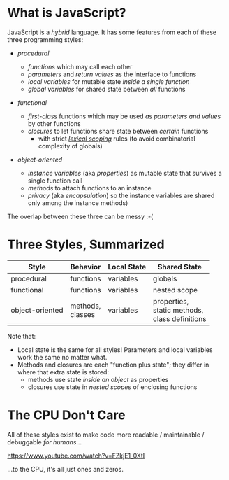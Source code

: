 # What is JavaScript?

JavaScript is a *hybrid* language. It has some features from each of these three programming styles:

* *procedural*
  - *functions* which may call each other
  - *parameters* and *return values* as the interface to functions
  - *local variables* for mutable state *inside a single function*
  - *global variables* for shared state between *all* functions
 
* *functional*
  - *first-class* functions which may be used *as parameters and values* by other functions
  - *closures* to let functions share state between *certain* functions
    - with strict *[lexical scoping](https://whatis.techtarget.com/definition/lexical-scoping-static-scoping)* rules (to avoid combinatorial complexity of globals)
 
* *object-oriented*
  - *instance variables* (aka *properties*) as mutable state that survives a single function call
  - *methods* to attach functions to an instance
  - *privacy* (aka *encapsulation*) so the instance variables are shared only among the instance methods)

The overlap between these three can be messy :-(

# Three Styles, Summarized

| Style | Behavior | Local State | Shared State |
|-------|-----------|--------------|--------------|
|procedural | functions  | variables    | globals     |
|functional | functions  | variables | nested scope      |
|object-oriented | methods, <br> classes | variables         | properties, <br> static methods, <br> class definitions  |

Note that:

* Local state is the same for all styles! Parameters and local variables work the same no matter what.
* Methods and closures are each "function plus state"; they differ in where that extra state is stored:
  * methods use state *inside an object* as properties
  * closures use state in *nested scopes* of enclosing functions

# The CPU Don't Care

All of these styles exist to make code more readable / maintainable / debuggable *for humans*...

<!VIDEO FZkjE1_0XtI>

<https://www.youtube.com/watch?v=FZkjE1_0XtI>

...to the CPU, it's all just ones and zeros.
 
